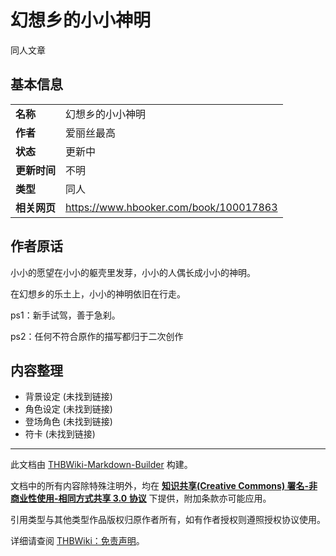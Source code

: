 # 幻想乡的小小神明

<!-- source html: G:\repos\THBWiki-Markdown-Builder\THBWikiMarkdown\Temp\main\5\54\ns0%3A%E5%B9%BB%E6%83%B3%E4%B9%A1%E7%9A%84%E5%B0%8F%E5%B0%8F%E7%A5%9E%E6%98%8E.html -->

同人文章

## 基本信息

<table>

<tbody><tr>
<td><b>名称</b>
</td>
<td>幻想乡的小小神明
</td></tr>
<tr>
<td><b>作者</b>
</td>
<td>爱丽丝最高
</td></tr>
<tr>
<td><b>状态</b>
</td>
<td>更新中
</td></tr>
<tr>
<td><b>更新时间</b>
</td>
<td>不明
</td></tr>
<tr>
<td><b>类型</b>
</td>
<td>同人
</td></tr>

<tr>
<td><b>相关网页</b>
</td>
<td><a rel="nofollow" class="external free" href="https://www.hbooker.com/book/100017863">https://www.hbooker.com/book/100017863</a>
</td></tr></tbody></table>


## 作者原话
  
小小的愿望在小小的躯壳里发芽，小小的人偶长成小小的神明。
  
  
在幻想乡的乐土上，小小的神明依旧在行走。
  
  
ps1：新手试驾，善于急刹。
  
  
ps2：任何不符合原作的描写都归于二次创作
  

## 内容整理
- 背景设定 (未找到链接)
- 角色设定 (未找到链接)
- 登场角色 (未找到链接)
- 符卡 (未找到链接)





---

此文档由 [THBWiki-Markdown-Builder](https://github.com/Delsin-Yu/THBWiki-Markdown-Builder) 构建。

文档中的所有内容除特殊注明外，均在 [**知识共享(Creative Commons) 署名-非商业性使用-相同方式共享 3.0 协议**](https://creativecommons.org/licenses/by-sa/3.0/deed.zh-hans) 下提供，附加条款亦可能应用。

引用类型与其他类型作品版权归原作者所有，如有作者授权则遵照授权协议使用。

详细请查阅 [THBWiki：免责声明](https://thbwiki.cc/THBWiki:%E5%85%8D%E8%B4%A3%E5%A3%B0%E6%98%8E)。

